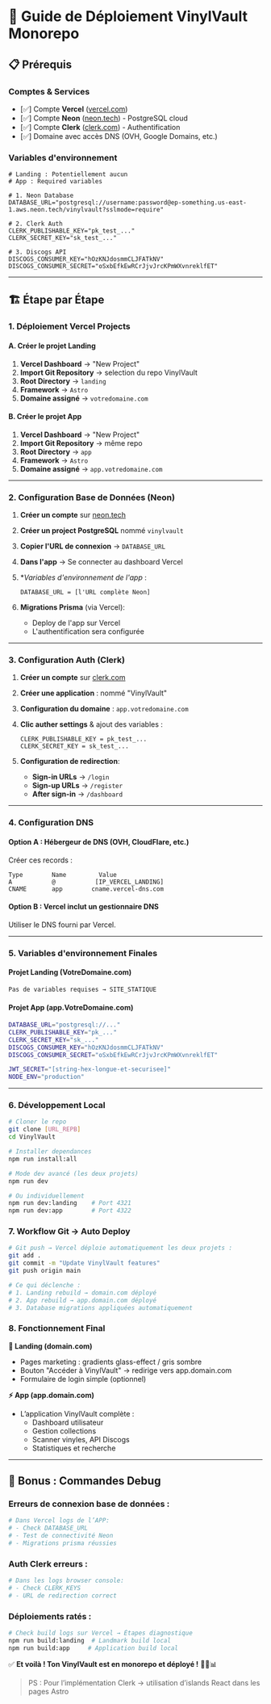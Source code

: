 # 🚀 Guide de Déploiement VinylVault Monorepo

## 📋 Prérequis

### Comptes & Services
- [✅] Compte **Vercel** ([vercel.com](https://vercel.com))
- [✅] Compte **Neon** ([neon.tech](https://neon.tech)) - PostgreSQL cloud
- [✅] Compte **Clerk** ([clerk.com](https://clerk.com)) - Authentification 
- [✅] Domaine avec accès DNS (OVH, Google Domains, etc.)

### Variables d'environnement 
```env
# Landing : Potentiellement aucun
# App : Required variables

# 1. Neon Database 
DATABASE_URL="postgresql://username:password@ep-something.us-east-1.aws.neon.tech/vinylvault?sslmode=require"

# 2. Clerk Auth
CLERK_PUBLISHABLE_KEY="pk_test_..."
CLERK_SECRET_KEY="sk_test_..."

# 3. Discogs API
DISCOGS_CONSUMER_KEY="hOzKNJdosmmCLJFATkNV"
DISCOGS_CONSUMER_SECRET="oSxbEfkEwRCrJjvJrcKPmWXvnreklfET"
```

---

## 🏗️ Étape par Étape

### **1. Déploiement Vercel Projects**

#### **A. Créer le projet Landing**
1. **Vercel Dashboard** → "New Project"
2. **Import Git Repository** → selection du repo VinylVault
3. **Root Directory** → `landing`
4. **Framework** → `Astro`
5. **Domaine assigné** → `votredomaine.com`

#### **B. Créer le projet App**  
1. **Vercel Dashboard** → "New Project"
2. **Import Git Repository** → même repo
3. **Root Directory** → `app`  
4. **Framework** → `Astro`
5. **Domaine assigné** → `app.votredomaine.com`

---

### **2. Configuration Base de Données (Neon)**

1. **Créer un compte** sur [neon.tech](https://neon.tech)
2. **Créer un project PostgreSQL** nommé `vinylvault`
3. **Copier l'URL de connexion** → `DATABASE_URL`
4. **Dans l'app** → Se connecter au dashboard Vercel
5. **Variables d'environnement de l'app* :
   ```
   DATABASE_URL = [l'URL complète Neon]
   ```

6. **Migrations Prisma** (via Vercel):
   - Deploy de l'app sur Vercel 
   - L'authentification sera configurée

---

### **3. Configuration Auth (Clerk)**

1. **Créer un compte** sur [clerk.com](https://clerk.com)
2. **Créer une application** : nommé "VinylVault"
3. **Configuration du domaine** : `app.votredomaine.com`
4. **Clic auther settings** & ajout des variables :
   ```
   CLERK_PUBLISHABLE_KEY = pk_test_...
   CLERK_SECRET_KEY = sk_test_...
   ```

5. **Configuration de redirection**:
   - **Sign-in URLs** → `/login`  
   - **Sign-up URLs** → `/register`
   - **After sign-in** → `/dashboard`

---

### **4. Configuration DNS**

#### **Option A : Hébergeur de DNS (OVH, CloudFlare, etc.)**
Créer ces records :
```
Type        Name         Value
A           @           [IP_VERCEL_LANDING]
CNAME       app        cname.vercel-dns.com
```

#### **Option B : Vercel inclut un gestionnaire DNS**
Utiliser le DNS fourni par Vercel.

---

### **5. Variables d'environnement Finales**

#### **Projet Landing (VotreDomaine.com)**
```bash
Pas de variables requises → SITE_STATIQUE
```

#### **Projet App (app.VotreDomaine.com)**  
```bash
DATABASE_URL="postgresql://..."
CLERK_PUBLISHABLE_KEY="pk_..."
CLERK_SECRET_KEY="sk_..."
DISCOGS_CONSUMER_KEY="hOzKNJdosmmCLJFATkNV"  
DISCOGS_CONSUMER_SECRET="oSxbEfkEwRCrJjvJrcKPmWXvnreklfET"

JWT_SECRET="[string-hex-longue-et-securisee]"
NODE_ENV="production"  
```

---

### **6. Développement Local**

```bash
# Cloner le repo
git clone [URL_REPB]
cd VinylVault  

# Installer dependances
npm run install:all

# Mode dev avancé (les deux projets)
npm run dev

# Ou individuellement
npm run dev:landing    # Port 4321
npm run dev:app        # Port 4322
```

### **7. Workflow Git → Auto Deploy** 

```bash
# Git push → Vercel déploie automatiquement les deux projets :
git add .
git commit -m "Update VinylVault features"
git push origin main

# Ce qui déclenche :
# 1. Landing rebuild → domain.com déployé
# 2. App rebuild → app.domain.com déployé
# 3. Database migrations appliquées automatiquement
```

### **8. Fonctionnement Final**

**🍃 Landing (domain.com)**
- Pages marketing : gradients glass-effect / gris sombre
- Bouton "Accéder à VinylVault" → redirige vers app.domain.com
- Formulaire de login simple (optionnel)

**⚡ App (app.domain.com)** 
- L’application VinylVault complète :
  - Dashboard utilisateur 
  - Gestion collections
  - Scanner vinyles, API Discogs
  - Statistiques et recherche

---

## 🔧 **Bonus : Commandes Debug**

### **Erreurs de connexion base de données :**
```bash
# Dans Vercel logs de l’APP:
# - Check DATABASE_URL
# - Test de connectivité Neon  
# - Migrations prisma réussies
```

### **Auth Clerk erreurs :**
```bash
# Dans les logs browser console:
# - Check CLERK_KEYS
# - URL de redirection correct
```

### **Déploiements ratés :**
```bash
# Check build logs sur Vercel → Étapes diagnostique
npm run build:landing  # Landmark build local
npm run build:app     # Application build local  
```

✅ **Et voilà ! Ton VinylVault est en monorepo et déployé !** 🎵📱📊

> PS : Pour l’implémentation Clerk → utilisation d’islands React dans les pages Astro
